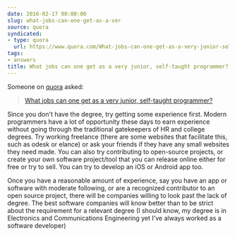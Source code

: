 ```yaml
---
date: 2016-02-17 00:00:00
slug: what-jobs-can-one-get-as-a-ver
source: quora
syndicated:
- type: quora
  url: https://www.quora.com/What-jobs-can-one-get-as-a-very-junior-self-taught-programmer/answer/Roy-Tang
tags:
- answers
title: What jobs can one get as a very junior, self-taught programmer?
---
```


Someone on [quora](https://quora.com) asked:

> [What jobs can one get as a very junior, self-taught programmer?](https://www.quora.com/What-jobs-can-one-get-as-a-very-junior-self-taught-programmer/answer/Roy-Tang)


Since you don't have the degree, try getting some experience first. Modern programmers have a lot of opportunity these days to earn experience without going through the traditional gatekeepers of HR and college degrees. Try working freelance (there are some websites that facilitate this, such as odesk or elance) or ask your friends if they have any small websites they need made. You can also try contributing to open-source projects, or create your own software project/tool that you can release online either for free or try to sell. You can try to develop an iOS or Android app too. 

Once you have a reasonable amount of experience, say you have an app or software with moderate following, or are a recognized contributor to an open source project, there will be companies willing to look past the lack of degree. The best software companies will know better than to be strict about the requirement for a relevant degree (I should know, my degree is in Electronics and Communications Engineering yet I've always worked as a software developer)